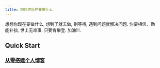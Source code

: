 ```yaml
---
title: 想想你现在要做什么
---
```

想想你现在要做什么, 想到了就去做, 别等待, 遇到问题就解决问题. 你要相信，勤能补拙, 世上无难事, 只要肯攀登. 加油!!!.

## Quick Start

### [从零搭建个人博客](从零搭建个人博客.md)
